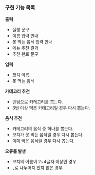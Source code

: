### 구현 기능 목록

**출력**
- 실행 문구
- 이름 입력 안내
- 못 먹는 음식 입력 안내
- 메뉴 추천 결과
- 추천 완료 문구

**입력**
- 코치 이름
- 못 먹는 음식

**카테고리 추천**
- 랜덤으로 카테고리를 뽑는다.
- 3번 이상 먹은 카테고리일 경우 다시 뽑는다.

**음식 추천**
- 카테고리의 음식 중 하나를 뽑는다.
- 코치가 못 먹는 음식일 경우 다시 뽑는다.
- 이미 먹은 음식일 경우 다시 뽑는다.

**오류를 발생**
- 코치의 이름이 2~4글자 이상인 경우
- `,`로 나누어져 있지 않은 경우